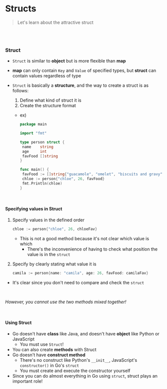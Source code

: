 # Structs

> Let's learn about the attractive struct

<br>

<br>

### Struct

- `Struct` is similar to **object** but is more flexible than **map**

- **map** can only contain `Key` and `Value` of specified types, but **struct** can contain values regardless of type

- `Struct` is basically a **structure**, and the way to create a struct is as follows:

  1. Define what kind of struct it is
  2. Create the structure format

  - ex)

    ```go
    package main
    
    import "fmt"
    
    type person struct {
     name    string
     age     int
     favFood []string
    }
    
    func main() {
     favFood := []string{"guacamole", "omelet", "biscuits and gravy"}
     chloe := person{"chloe", 26, favFood}
     fmt.Println(chloe)
    }
    ```

<br>

#### Specifying values in Struct

1. Specify values in the defined order

   ```go
   chloe := person{"chloe", 26, chloeFav}
   ```

   - This is not a good method because it's not clear which value is which
     - There's the inconvenience of having to check what position the value is in the `struct`

2. Specify by clearly stating what value it is

   ```go
   camila := person{name: "camila", age: 26, favFood: camilaFav}
   ```

- It's clear since you don't need to compare and check the `struct`

<br>

*However, you cannot use the two methods mixed together!*

<br>

#### Using Struct

- Go doesn't have **class** like Java, and doesn't have **object** like Python or JavaScript
  - You must use `Struct`!
- You can also create **methods** with Struct
- Go doesn't have **construct method**
  - There's no construct like Python's `__init__`, JavaScript's `constructor()` in Go's `struct`
  - You must create and execute the constructor yourself
- Since you can do almost everything in Go using `struct`, struct plays an important role! 
